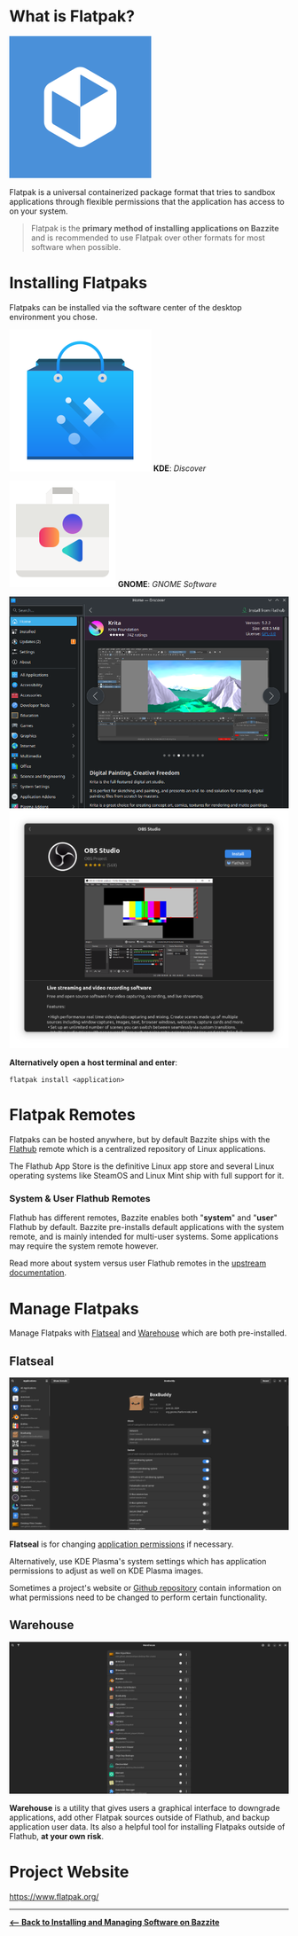 <!-- ANCHOR: METADATA -->
<!--{"url_discourse": "https://universal-blue.discourse.group/docs?topic=2636", "fetched_at": "2024-09-03 16:43:08.564302+00:00"}-->
<!-- ANCHOR_END: METADATA -->

# What is Flatpak?

![Flatpak|100x100, 100%](../img/Flatpak.png)

Flatpak is a universal containerized package format that tries to sandbox applications through flexible permissions that the application has access to on your system.

> Flatpak is the **primary method of installing applications on Bazzite** and is recommended to use Flatpak over other formats for most software when possible.

# Installing Flatpaks

Flatpaks can be installed via the software center of the desktop environment you chose.

![Discover|50x50, 100%](../img/Discover_icon.png)
**KDE**: _Discover_

![GNOME Software|50x50, 100%](../img/Gnome_Software.png)
**GNOME**: _GNOME Software_

![Discover|659x500, 100%](../img/Discover.png)
![GNOME Software Center](../img/Gnome_Software_Center.png)

**Alternatively open a host terminal and enter**:

```
flatpak install <application>
```

# Flatpak Remotes

Flatpaks can be hosted anywhere, but by default Bazzite ships with the [Flathub](https://flathub.org/) remote which is a centralized repository of Linux applications.

The Flathub App Store is the definitive Linux app store and several Linux operating systems like SteamOS and Linux Mint ship with full support for it.

### System & User Flathub Remotes

Flathub has different remotes, Bazzite enables both "**system**" and "**user**" Flathub by default. Bazzite pre-installs default applications with the system remote, and is mainly intended for multi-user systems. Some applications may require the system remote however.

Read more about system versus user Flathub remotes in the [upstream documentation](https://docs.flathub.org/docs/for-users/user-vs-system-install/).

# Manage Flatpaks

Manage Flatpaks with [Flatseal](https://github.com/tchx84/Flatseal) and [Warehouse](https://github.com/flattool/warehouse) which are both pre-installed.

## Flatseal

![Flatseal|690x376](../img/Flatseal.png)

**Flatseal** is for changing [application permissions](https://github.com/tchx84/Flatseal/blob/92e675e5ad2129f2aabf324261570eef442494f6/DOCUMENTATION.md) if necessary.

Alternatively, use KDE Plasma's system settings which has application permissions to adjust as well on KDE Plasma images.

Sometimes a project's website or [Github repository](<https://github.com/flathub/com.discordapp.Discord/wiki/Rich-Precense-(discord-rpc)#flatpak-applications>) contain information on what permissions need to be changed to perform certain functionality.

## Warehouse

![Warehouse|690x376](../img/Warehouse.png)

**Warehouse** is a utility that gives users a graphical interface to downgrade applications, add other Flatpak sources outside of Flathub, and backup application user data. Its also a helpful tool for installing Flatpaks outside of Flathub, **at your own risk**.

# Project Website

https://www.flatpak.org/

<hr>

[**<-- Back to Installing and Managing Software on Bazzite**](./index.md)
